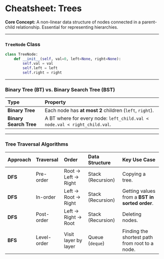 
# Cheatsheet: Trees

**Core Concept:** A non-linear data structure of nodes connected in a parent-child relationship. Essential for representing hierarchies.

---

### `TreeNode` Class

```python
class TreeNode:
    def __init__(self, val=0, left=None, right=None):
        self.val = val
        self.left = left
        self.right = right
```

---

### Binary Tree (BT) vs. Binary Search Tree (BST)

| Type | Property |
|:---|:---|
| **Binary Tree** | Each node has **at most 2** children (`left`, `right`). |
| **Binary Search Tree**| A BT where for every node: `left_child.val < node.val < right_child.val`. |

---

### Tree Traversal Algorithms

| Approach | Traversal | Order | Data Structure | Key Use Case |
|:---|:---|:---|:---|:---|
| **DFS** | Pre-order | Root -> Left -> Right | Stack (Recursion) | Copying a tree. |
| **DFS** | In-order | Left -> Root -> Right | Stack (Recursion) | Getting values from a **BST in sorted order**. |
| **DFS** | Post-order | Left -> Right -> Root | Stack (Recursion) | Deleting nodes. |
| **BFS** | Level-order | Visit layer by layer | Queue (`deque`) | Finding the shortest path from root to a node. |
